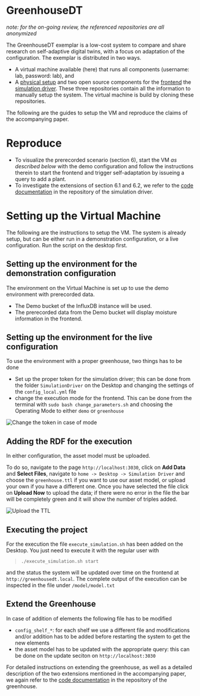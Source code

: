 # GreenhouseDT

_note: for the on-going review, the referenced repositories are all anonymized_ 

The GreenhouseDT exemplar is a low-cost system to compare and share research on self-adaptive digital twins, with a focus on adaptation of the configuration.
The exemplar is distributed in two ways. 

 * A virtual machine available (here) that runs all components (username: lab, password: lab), and
 * A [physical setup](https://github.com/sievericcardo/greenhouse_dt_project) and two open source components for the [frontend](https://github.com/sievericcardo/greenhousedt_frontend) the [simulation driver](https://github.com/sievericcardo/smol_scheduler). These three repositories contain all the information to manually setup the system. The virtual machine is build by cloning these repositories.

The following are the guides to setup the VM and reproduce the claims of the accompanying paper.

# Reproduce
 * To visualize the prerecorded scenario (section 6), start the VM _as described below_ with the demo configuration and follow the instructions therein to start the frontend and trigger self-adaptation by issueing a query to add a plant.
 * To investigate the extensions of section 6.1 and 6.2, we refer to the [code documentation](https://github.com/sievericcardo/smol_scheduler/blob/master/demo/README.md) in the repository of the simulation driver.


# Setting up the Virtual Machine
The following are the instructions to setup the VM.
The system is already setup, but can be either run in a demonstration configuration, or a live configuration. Run the script on the desktop first.

## Setting up the environment for the demonstration configuration

The environment on the Virtual Machine is set up to use the demo environment with prerecorded data. 

- The Demo bucket of the InfluxDB instance will be used.
- The prerecorded data from the Demo bucket will display moisture information in the frontend.

## Setting up the environment for the live configuration

To use the environment with a proper greenhouse, two things has to be done

- Set up the proper token for the simulation driver; this can be done from the folder `SimulationDriver` on the Desktop and changing the settings of the `config_local.yml` file
- change the execution mode for the frontend. This can be done from the terminal with `sudo bash change_parameters.sh` and choosing the Operating Mode to either `demo` or `greenhouse`

![Change the token in case of mode](images/token-setting.png)

## Adding the RDF for the execution
In either configuration, the asset model must be uploaded.

To do so, navigate to the page `http://localhost:3030`, click on **Add Data** and **Select Files**, navigate to `home -> Desktop -> Simulation Driver` and choose the `greenhouse.ttl` if you want to use our asset model, or upload your own if you have a different one. Once you have selected the file click on **Upload Now** to upload the data; if there were no error in the file the bar will be completely green and it will show the number of triples added.

![Upload the TTL](images/ttl-upload.png)

## Executing the project

For the execution the file `execute_simulation.sh` has been added on the Desktop. You just need to execute it with the regular user with

> `./execute_simulation.sh start`

and the status the system will be updated over time on the frontend at `http://greenhousedt.local`. The complete output of the execution can be inspected in the file under `/model/model.txt`

## Extend the Greenhouse

In case of addition of elements the following file has to be modified

- `config_shelf_*`: for each shelf we use a different file and modifications and/or addition has to be added before restarting the system to get the new elements
- the asset model has to be updated with the appropriate query: this can be done on the update seciton on `http://localhost:3030`

For detailed instructions on extending the greenhouse, as well as a detailed description of the two extensions mentioned in the accompanying paper, we again refer to the [code documentation](https://github.com/sievericcardo/smol_scheduler/blob/master/demo/README.md) in the repository of the greenhouse.
